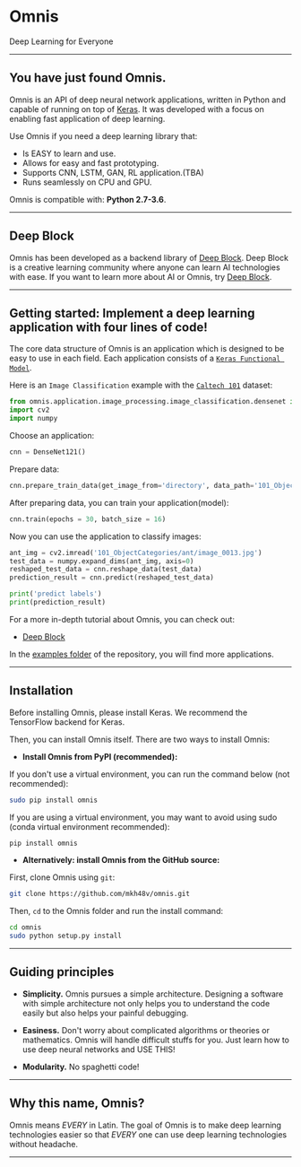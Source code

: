 # Omnis
Deep Learning for Everyone

------------------


## You have just found Omnis.

Omnis is an API of deep neural network applications, written in Python and capable of running on top of [Keras](https://github.com/keras-team/keras). It was developed with a focus on enabling fast application of deep learning.

Use Omnis if you need a deep learning library that:

- Is EASY to learn and use.
- Allows for easy and fast prototyping.
- Supports CNN, LSTM, GAN, RL application.(TBA)
- Runs seamlessly on CPU and GPU.

Omnis is compatible with: __Python 2.7-3.6__.

------------------


## Deep Block

Omnis has been developed as a backend library of [Deep Block](https://deepblock.site). Deep Block is a creative learning community where anyone can learn AI technologies with ease. If you want to learn more about AI or Omnis, try [Deep Block](https://deepblock.site).

------------------


## Getting started: Implement a deep learning application with four lines of code!

The core data structure of Omnis is an application which is designed to be easy to use in each field. Each application consists of a [`Keras Functional Model`](https://keras.io/models/model/).

Here is an `Image Classification` example with the [`Caltech 101`](http://www.vision.caltech.edu/Image_Datasets/Caltech101/) dataset:

```python
from omnis.application.image_processing.image_classification.densenet import DenseNet121
import cv2
import numpy
```

Choose an application:

```python
cnn = DenseNet121()
```

Prepare data:

```python
cnn.prepare_train_data(get_image_from='directory', data_path='101_ObjectCategories')
```

After preparing data, you can train your application(model):

```python
cnn.train(epochs = 30, batch_size = 16)
```

Now you can use the application to classify images:

```python
ant_img = cv2.imread('101_ObjectCategories/ant/image_0013.jpg')
test_data = numpy.expand_dims(ant_img, axis=0)
reshaped_test_data = cnn.reshape_data(test_data)
prediction_result = cnn.predict(reshaped_test_data)

print('predict labels')
print(prediction_result)
```

For a more in-depth tutorial about Omnis, you can check out:

- [Deep Block](https://deepblock.site)

In the [examples folder](https://github.com/mkh48v/omnis/tree/master/example) of the repository, you will find more applications.

------------------


## Installation

Before installing Omnis, please install Keras. We recommend the TensorFlow backend for Keras.

Then, you can install Omnis itself. There are two ways to install Omnis:

- **Install Omnis from PyPI (recommended):**

If you don't use a virtual environment, you can run the command below (not recommended):

```sh
sudo pip install omnis
```

If you are using a virtual environment, you may want to avoid using sudo (conda virtual environment recommended):

```sh
pip install omnis
```

- **Alternatively: install Omnis from the GitHub source:**

First, clone Omnis using `git`:

```sh
git clone https://github.com/mkh48v/omnis.git
```

 Then, `cd` to the Omnis folder and run the install command:
```sh
cd omnis
sudo python setup.py install
```

------------------


## Guiding principles

- __Simplicity.__ Omnis pursues a simple architecture. Designing a software with simple architecture not only helps you to understand the code easily but also helps your painful debugging.

- __Easiness.__ Don't worry about complicated algorithms or theories or mathematics. Omnis will handle difficult stuffs for you. Just learn how to use deep neural networks and USE THIS!

- __Modularity.__ No spaghetti code!

------------------


## Why this name, Omnis?

Omnis means _EVERY_ in Latin. The goal of Omnis is to make deep learning technologies easier so that _EVERY_ one can use deep learning technologies without headache.

------------------
